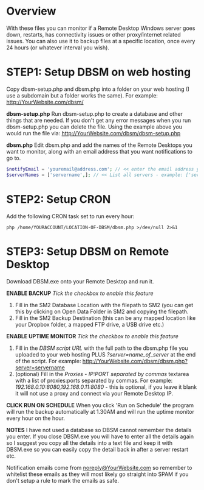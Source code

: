 # Overview
With these files you can monitor if a Remote Desktop Windows server goes down, restarts, has connectivity issues or other proxy/internet related issues. You can also use it to backup files at a specific location, once every 24 hours (or whatever interval you wish).

# STEP1: Setup DBSM on web hosting

Copy dbsm-setup.php and dbsm.php into a folder on your web hosting (I use a subdomain but a folder works the same). For example: http://YourWebsite.com/dbsm/

**dbsm-setup.php**
Run dbsm-setup.php to create a database and other things that are needed. If you don't get any error messages when you run dbsm-setup.php you can delete the file. Using the example above you would run the file via: http://YourWebsite.com/dbsm/dbsm-setup.php

**dbsm.php**
Edit dbsm.php and add the names of the Remote Desktops you want to monitor, along with an email address that you want notifications to go to.
```php
$notifyEmail = 'youremail@address.com'; // << enter the email address you want to receive notifications to
$serverNames = ['servername',]; // << List all servers - example: ['server1','vps2','myvps',];
```

# STEP2: Setup CRON
Add the following CRON task set to run every hour:
```
php /home/YOURACCOUNT/LOCATION-OF-DBSM/dbsm.php >/dev/null 2>&1
```

# STEP3: Setup DBSM on Remote Desktop
Download DBSM.exe onto your Remote Desktop and run it.

**ENABLE BACKUP**
*Tick the checkbox to enable this feature*
1. Fill in the SM2 Database Location with the filepath to SM2 (you can get this by clicking on Open Data Folder in SM2 and copying the filepath.
2. Fill in the SM2 Backup Destination (this can be any mapped location like your Dropbox folder, a mapped FTP drive, a USB drive etc.)

**ENABLE UPTIME MONITOR**
*Tick the checkbox to enable this feature*
1. Fill in the *DBSM script URL* with the full path to the dbsm.php file you uploaded to your web hosting PLUS *?server=name_of_server* at the end of the script. For example: http://YourWebsite.com/dbsm/dbsm.php?server=servername
2. (optional) Fill in the *Proxies - IP:PORT separated by commas* textarea with a list of proxies:ports separated by commas. For example: *192.168.0.10:8080,192.168.0.11:8080* - this is optional, if you leave it blank it will not use a proxy and connect via your Remote Desktop IP.

**CLICK RUN ON SCHEDULE**
When you click 'Run on Schedule' the program will run the backup automatically at 1.30AM and will run the uptime monitor every hour on the hour.

**NOTES**
I have not used a database so DBSM cannot remember the details you enter. If you close DBSM.exe you will have to enter all the details again so I suggest you copy all the details into a text file and keep it with DBSM.exe so you can easily copy the detail back in after a server restart etc.

Notification emails come from noreply@YourWebsite.com so remember to whitelist these emails as they will most likely go straight into SPAM if you don't setup a rule to mark the emails as safe.
